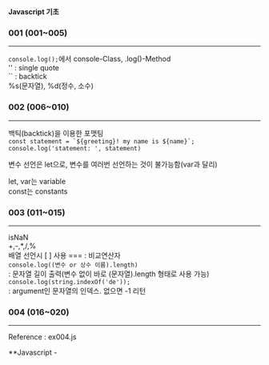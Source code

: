 
**Javascript 기초**

### 001 (001~005)
-----
`console.log();`에서 console-Class, .log()-Method  
'' : single quote  
`` : backtick  
%s(문자열), %d(정수, 소수)  
  
### 002 (006~010)
-----
백틱(backtick)을 이용한 포맷팅  
``const statement = `${greeting}! my name is ${name}`;``  
`console.log('statement: ', statement)`  
  
변수 선언은 let으로, 변수를 여러번 선언하는 것이 불가능함(var과 달리)  
  
let, var는 variable  
const는 constants  
  
### 003 (011~015)
-----
isNaN  
+,-,*,/,%  
배열 선언시 [ ] 사용
=== : 비교연산자  
`console.log((변수 or 상수 이름).length)`  
: 문자열 길이 출력(변수 없이 바로 (문자열).length 형태로 사용 가능)  
`console.log(string.indexOf('de'));`  
: argument인 문자열의 인덱스. 없으면 -1 리턴

### 004 (016~020)
-----
Reference : ex004.js

**Javascript - 
